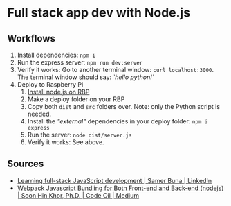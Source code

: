 # Full stack app dev with Node.js
## Workflows
<ol>

<li>Install dependencies:
<code>npm i</code>

<li>Run the express server:
<code>npm run dev:server</code>

<li>Verify it works: Go to another terminal window:
<code>curl localhost:3000</code>. The terminal window should say: 
        <em>`hello python!`</em>

<li>Deploy to Raspberry Pi
    <ol>
        <li><a href="https://medium.com/frontendweb/install-node-js-latest-version-on-raspberry-pi-4-14012ec93901">Install node.js on RBP</a>
        <li> Make a deploy folder on your RBP 
        <li> Copy both <code>dist</code> and <code>src</code> folders over. Note: only the Python script is needed.
        <li>Install the <em>"external"</em> dependencies in your deploy folder: <code>npm i express</code>
        <li>Run the server: <code>node dist/server.js</code>
        <li>Verify it works: See above.
    </ol>
</li>
 
</ol>

## Sources
- [Learning full-stack JavaScript development | Samer Buna | LinkedIn](https://www.linkedin.com/learning/learning-full-stack-javascript-development-mongodb-node-and-react-15581237/learning-full-stack-javascript-development?autoplay=true&resume=false&u=67553434)
- [Webpack Javascript Bundling for Both Front-end and Back-end (nodejs) | Soon Hin Khor, Ph.D. | Code Oil | Medium](https://medium.com/code-oil/webpack-javascript-bundling-for-both-front-end-and-back-end-b95f1b429810/)